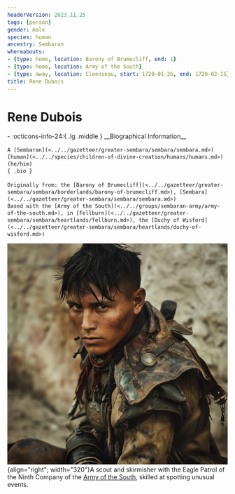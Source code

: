 ```yaml
---
headerVersion: 2023.11.25
tags: [person]
gender: male
species: human
ancestry: Sembaran
whereabouts:
- {type: home, location: Barony of Brumecliff, end: 1}
- {type: home, location: Army of the South}
- {type: away, location: Cleenseau, start: 1720-01-26, end: 1720-02-15}
title: Rene Dubois
---
```

# Rene Dubois
<div class="grid cards ext-narrow-margin ext-one-column" markdown>
- :octicons-info-24:{ .lg .middle } __Biographical Information__

    A [Sembaran](<../../gazetteer/greater-sembara/sembara/sembara.md>) [human](<../../species/children-of-divine-creation/humans/humans.md>) (he/him)  
    { .bio }

    Originally from: the [Barony of Brumecliff](<../../gazetteer/greater-sembara/sembara/borderlands/barony-of-brumecliff.md>), [Sembara](<../../gazetteer/greater-sembara/sembara/sembara.md>)
    Based with the [Army of the South](<../../groups/sembaran-army/army-of-the-south.md>), in [Fellburn](<../../gazetteer/greater-sembara/sembara/heartlands/fellburn.md>), the [Duchy of Wisford](<../../gazetteer/greater-sembara/sembara/heartlands/duchy-of-wisford.md>)
</div>


![Rene the Scout](../../assets/rene-the-scout.png){align="right"; width="320"}A scout and skirmisher with the Eagle Patrol of the Ninth Company of the [Army of the South](<../../groups/sembaran-army/army-of-the-south.md>), skilled at spotting unusual events.
